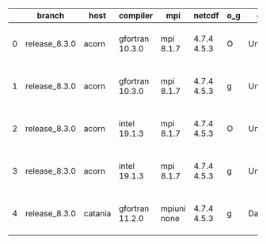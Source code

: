 |    | branch        | host    | compiler        | mpi         | netcdf      | o_g   | os     | build   | u_pass   | u_fail   | s_pass   | s_fail   | e_pass   | e_fail   |   nuopc_pass |   nuopc_fail | artifacts_hash                                                                                                                                                 | modified                  |
|----|---------------|---------|-----------------|-------------|-------------|-------|--------|---------|----------|----------|----------|----------|----------|----------|--------------|--------------|----------------------------------------------------------------------------------------------------------------------------------------------------------------|---------------------------|
|  0 | release_8.3.0 | acorn   | gfortran 10.3.0 | mpi 8.1.7   | 4.7.4 4.5.3 | O     | Unicos | fail    | fail     | fail     | fail     | fail     | fail     | fail     |            0 |           50 | [artifacts](https://github.com/esmf-org/esmf-test-artifacts/tree/fa2ba3b05b81ce289f498997f208a44729f5a6c2/release_8.3.0/acorn/gfortran/10.3.0/O/mpi/8.1.7)     | 2022-06-03 01:23:09 +0000 |
|  1 | release_8.3.0 | acorn   | gfortran 10.3.0 | mpi 8.1.7   | 4.7.4 4.5.3 | g     | Unicos | fail    | fail     | fail     | fail     | fail     | fail     | fail     |            0 |           50 | [artifacts](https://github.com/esmf-org/esmf-test-artifacts/tree/7ccd7313eb25488c23b5f88ebbc3c614bfb1aa1e/release_8.3.0/acorn/gfortran/10.3.0/g/mpi/8.1.7)     | 2022-06-03 01:24:38 +0000 |
|  2 | release_8.3.0 | acorn   | intel 19.1.3    | mpi 8.1.7   | 4.7.4 4.5.3 | O     | Unicos | pass    | 13665    | 0        | 49       | 0        | 80       | 0        |           50 |            0 | [artifacts](https://github.com/esmf-org/esmf-test-artifacts/tree/4aa777489e2fff4559ec165040c1ca7b4bc0e10f/release_8.3.0/acorn/intel/19.1.3/O/mpi/8.1.7)        | 2022-06-03 01:50:52 +0000 |
|  3 | release_8.3.0 | acorn   | intel 19.1.3    | mpi 8.1.7   | 4.7.4 4.5.3 | g     | Unicos | pass    | 13665    | 0        | 49       | 0        | 80       | 0        |           50 |            0 | [artifacts](https://github.com/esmf-org/esmf-test-artifacts/tree/9f21afab301a799e44f9d19d6e7be3334cefb764/release_8.3.0/acorn/intel/19.1.3/g/mpi/8.1.7)        | 2022-06-03 01:51:16 +0000 |
|  4 | release_8.3.0 | catania | gfortran 11.2.0 | mpiuni none | 4.7.4 4.5.3 | g     | Darwin | pass    | 12142    | 0        | 8        | 0        | 43       | 0        |            0 |           50 | [artifacts](https://github.com/esmf-org/esmf-test-artifacts/tree/2508a8b0f2f80e2bf8b5d1e6c67c05962f8d565f/release_8.3.0/catania/gfortran/11.2.0/g/mpiuni/none) | 2022-06-02 12:37:04 -0600 |